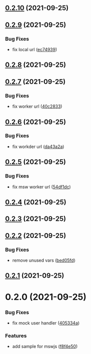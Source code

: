 ## [0.2.10](https://github.com/phatnguyenuit/msw-example/compare/0.2.9...0.2.10) (2021-09-25)

## [0.2.9](https://github.com/phatnguyenuit/msw-example/compare/0.2.8...0.2.9) (2021-09-25)


### Bug Fixes

* fix local url ([ec74939](https://github.com/phatnguyenuit/msw-example/commit/ec74939f2b7a72c9ac3d37025641f356741597e2))

## [0.2.8](https://github.com/phatnguyenuit/msw-example/compare/0.2.7...0.2.8) (2021-09-25)

## [0.2.7](https://github.com/phatnguyenuit/msw-example/compare/0.2.6...0.2.7) (2021-09-25)


### Bug Fixes

* fix worker url ([40c2833](https://github.com/phatnguyenuit/msw-example/commit/40c2833855a7221fcee113fc17ef64653c166551))

## [0.2.6](https://github.com/phatnguyenuit/msw-example/compare/0.2.5...0.2.6) (2021-09-25)


### Bug Fixes

* fix workder url ([da43a2a](https://github.com/phatnguyenuit/msw-example/commit/da43a2a4e0d041a251652c1b128a97745a229b2b))

## [0.2.5](https://github.com/phatnguyenuit/msw-example/compare/0.2.4...0.2.5) (2021-09-25)


### Bug Fixes

* fix msw worker url ([54df1dc](https://github.com/phatnguyenuit/msw-example/commit/54df1dc644d3c761eeddd9c743c50128e5346a9b))

## [0.2.4](https://github.com/phatnguyenuit/msw-example/compare/0.2.3...0.2.4) (2021-09-25)

## [0.2.3](https://github.com/phatnguyenuit/msw-example/compare/0.2.2...0.2.3) (2021-09-25)

## [0.2.2](https://github.com/phatnguyenuit/msw-example/compare/0.2.1...0.2.2) (2021-09-25)


### Bug Fixes

* remove unused vars ([bed05fd](https://github.com/phatnguyenuit/msw-example/commit/bed05fd4cf1216226ac4ca5c8f4ea5112217809e))

## [0.2.1](https://github.com/phatnguyenuit/msw-example/compare/0.2.0...0.2.1) (2021-09-25)

# 0.2.0 (2021-09-25)


### Bug Fixes

* fix mock user handler ([405334a](https://github.com/phatnguyenuit/msw-example/commit/405334aa679202243df54e845501f65ad17ce8ec))


### Features

* add sample for mswjs ([f8f4e50](https://github.com/phatnguyenuit/msw-example/commit/f8f4e50be427b71d29600a82971267ad15bccacd))


